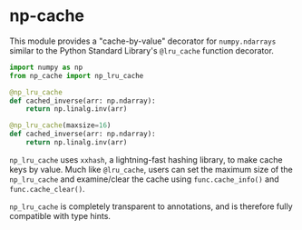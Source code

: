 # np-cache

This module provides a "cache-by-value" decorator for `numpy.ndarrays` similar to the Python Standard Library's `@lru_cache` function decorator.

```python
import numpy as np
from np_cache import np_lru_cache

@np_lru_cache
def cached_inverse(arr: np.ndarray):
    return np.linalg.inv(arr)

@np_lru_cache(maxsize=16)
def cached_inverse(arr: np.ndarray):
    return np.linalg.inv(arr)
```

`np_lru_cache` uses `xxhash`, a lightning-fast hashing library, to make cache keys by value. Much like `@lru_cache`, users can set the maximum size of the `np_lru_cache` and examine/clear the cache using `func.cache_info()` and `func.cache_clear()`.

`np_lru_cache` is completely transparent to annotations, and is therefore fully compatible with type hints.